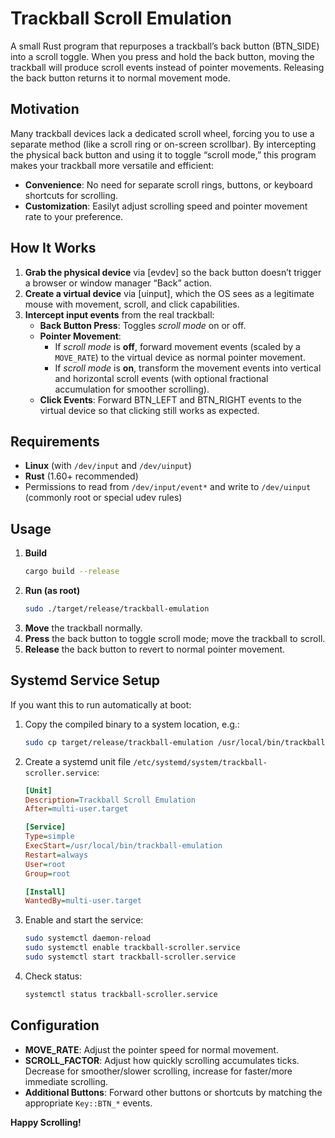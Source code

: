 # Trackball Scroll Emulation

A small Rust program that repurposes a trackball’s back button (BTN_SIDE) into a scroll toggle. When you press and hold the back button, moving the trackball will produce scroll events instead of pointer movements. Releasing the back button returns it to normal movement mode.

## Motivation

Many trackball devices lack a dedicated scroll wheel, forcing you to use a separate method (like a scroll ring or on-screen scrollbar). By intercepting the physical back button and using it to toggle “scroll mode,” this program makes your trackball more versatile and efficient:

- **Convenience**: No need for separate scroll rings, buttons, or keyboard shortcuts for scrolling.  
- **Customization**: Easilyt adjust scrolling speed and pointer movement rate to your preference.

## How It Works

1. **Grab the physical device** via [evdev] so the back button doesn’t trigger a browser or window manager “Back” action.  
2. **Create a virtual device** via [uinput], which the OS sees as a legitimate mouse with movement, scroll, and click capabilities.  
3. **Intercept input events** from the real trackball:
   - **Back Button Press**: Toggles *scroll mode* on or off.  
   - **Pointer Movement**: 
     - If *scroll mode* is **off**, forward movement events (scaled by a `MOVE_RATE`) to the virtual device as normal pointer movement.  
     - If *scroll mode* is **on**, transform the movement events into vertical and horizontal scroll events (with optional fractional accumulation for smoother scrolling).  
   - **Click Events**: Forward BTN_LEFT and BTN_RIGHT events to the virtual device so that clicking still works as expected.

## Requirements

- **Linux** (with `/dev/input` and `/dev/uinput`)  
- **Rust** (1.60+ recommended)  
- Permissions to read from `/dev/input/event*` and write to `/dev/uinput` (commonly root or special udev rules)  

## Usage

1. **Build**  
   ```bash
   cargo build --release
   ```
2. **Run (as root)**  
   ```bash
   sudo ./target/release/trackball-emulation
   ```
3. **Move** the trackball normally.  
4. **Press** the back button to toggle scroll mode; move the trackball to scroll.  
5. **Release** the back button to revert to normal pointer movement.

## Systemd Service Setup

If you want this to run automatically at boot:

1. Copy the compiled binary to a system location, e.g.:
   ```bash
   sudo cp target/release/trackball-emulation /usr/local/bin/trackball-emulation
   ```
2. Create a systemd unit file `/etc/systemd/system/trackball-scroller.service`:
   ```ini
   [Unit]
   Description=Trackball Scroll Emulation
   After=multi-user.target

   [Service]
   Type=simple
   ExecStart=/usr/local/bin/trackball-emulation
   Restart=always
   User=root
   Group=root

   [Install]
   WantedBy=multi-user.target
   ```
3. Enable and start the service:
   ```bash
   sudo systemctl daemon-reload
   sudo systemctl enable trackball-scroller.service
   sudo systemctl start trackball-scroller.service
   ```
4. Check status:
   ```bash
   systemctl status trackball-scroller.service
   ```
   
## Configuration

- **MOVE_RATE**: Adjust the pointer speed for normal movement.  
- **SCROLL_FACTOR**: Adjust how quickly scrolling accumulates ticks. Decrease for smoother/slower scrolling, increase for faster/more immediate scrolling.  
- **Additional Buttons**: Forward other buttons or shortcuts by matching the appropriate `Key::BTN_*` events.

**Happy Scrolling!**

